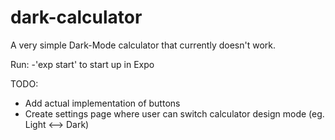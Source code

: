 # dark-calculator

A very simple Dark-Mode calculator that currently doesn't work.

Run:
  -'exp start' to start up in Expo
  
TODO:
  - Add actual implementation of buttons
  - Create settings page where user can switch calculator design mode (eg. Light <--> Dark)
